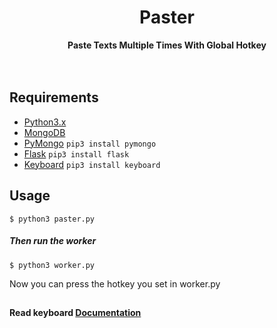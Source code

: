 <h1 align="center">Paster</h1>

<div align="center">
  <strong>Paste Texts Multiple Times With Global Hotkey</strong>
</div>

<br>
<br>

## Requirements
- [Python3.x](https://www.python.org/downloads/)
- [MongoDB](https://www.mongodb.com/)
- [PyMongo](https://api.mongodb.com/python/current/installation.html)
  `pip3 install pymongo`
- [Flask](https://pypi.org/project/Flask/)
  `pip3 install flask`
- [Keyboard](https://pypi.org/project/keyboard/)
  `pip3 install keyboard`
  
## Usage
    $ python3 paster.py
##### Then run the worker
    $ python3 worker.py
    
Now you can press the hotkey you set in worker.py

##

#### Read keyboard [Documentation](https://github.com/boppreh/keyboard#example)
